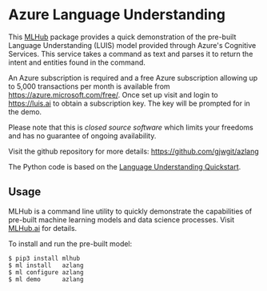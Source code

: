 Azure Language Understanding
============================

This [MLHub](https://mlhub.ai) package provides a quick demonstration
of the pre-built Language Understanding (LUIS) model provided through
Azure's Cognitive Services. This service takes a command as text and
parses it to return the intent and entities found in the command.

An Azure subscription is required and a free Azure subscription
allowing up to 5,000 transactions per month is available from
https://azure.microsoft.com/free/. Once set up visit and login to
https://luis.ai to obtain a subscription key. The key will be prompted
for in the demo.

Please note that this is *closed source software* which limits your
freedoms and has no guarantee of ongoing availability.

Visit the github repository for more details:
<https://github.com/gjwgit/azlang>

The Python code is based on the [Language Understanding
Quickstart](https://docs.microsoft.com/en-us/azure/cognitive-services/luis/luis-get-started-python-get-intent).

Usage
-----

MLHub is a command line utility to quickly demonstrate the
capabilities of pre-built machine learning models and data science
processes. Visit [MLHub.ai](https://mlhub.ai) for details.

To install and run the pre-built model:

    $ pip3 install mlhub
    $ ml install   azlang
    $ ml configure azlang
    $ ml demo      azlang

